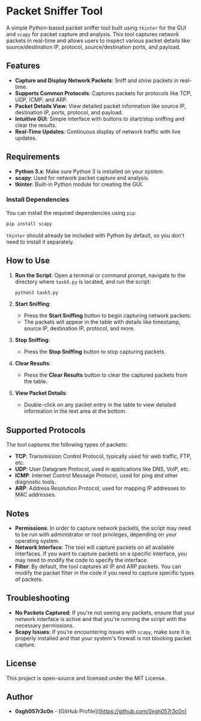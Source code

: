# Packet Sniffer Tool

A simple Python-based packet sniffer tool built using `tkinter` for the GUI and `scapy` for packet capture and analysis. This tool captures network packets in real-time and allows users to inspect various packet details like source/destination IP, protocol, source/destination ports, and payload.

## Features

- **Capture and Display Network Packets**: Sniff and show packets in real-time.
- **Supports Common Protocols**: Captures packets for protocols like TCP, UDP, ICMP, and ARP.
- **Packet Details View**: View detailed packet information like source IP, destination IP, ports, protocol, and payload.
- **Intuitive GUI**: Simple interface with buttons to start/stop sniffing and clear the results.
- **Real-Time Updates**: Continuous display of network traffic with live updates.

## Requirements

- **Python 3.x**: Make sure Python 3 is installed on your system.
- **scapy**: Used for network packet capture and analysis.
- **tkinter**: Built-in Python module for creating the GUI.

### Install Dependencies

You can install the required dependencies using `pip`:

```bash
pip install scapy
```

`tkinter` should already be included with Python by default, so you don't need to install it separately.

## How to Use

1. **Run the Script**:
   Open a terminal or command prompt, navigate to the directory where `task5.py` is located, and run the script:
   
   ```bash
   python3 task5.py
   ```

2. **Start Sniffing**:
   - Press the **Start Sniffing** button to begin capturing network packets.
   - The packets will appear in the table with details like timestamp, source IP, destination IP, protocol, and more.

3. **Stop Sniffing**:
   - Press the **Stop Sniffing** button to stop capturing packets.

4. **Clear Results**:
   - Press the **Clear Results** button to clear the captured packets from the table.

5. **View Packet Details**:
   - Double-click on any packet entry in the table to view detailed information in the text area at the bottom.

## Supported Protocols

The tool captures the following types of packets:

- **TCP**: Transmission Control Protocol, typically used for web traffic, FTP, etc.
- **UDP**: User Datagram Protocol, used in applications like DNS, VoIP, etc.
- **ICMP**: Internet Control Message Protocol, used for ping and other diagnostic tools.
- **ARP**: Address Resolution Protocol, used for mapping IP addresses to MAC addresses.

## Notes

- **Permissions**: In order to capture network packets, the script may need to be run with administrator or root privileges, depending on your operating system.
- **Network Interface**: The tool will capture packets on all available interfaces. If you want to capture packets on a specific interface, you may need to modify the code to specify the interface.
- **Filter**: By default, the tool captures all IP and ARP packets. You can modify the packet filter in the code if you need to capture specific types of packets.

## Troubleshooting

- **No Packets Captured**: If you're not seeing any packets, ensure that your network interface is active and that you're running the script with the necessary permissions.
- **Scapy Issues**: If you're encountering issues with `scapy`, make sure it is properly installed and that your system's firewall is not blocking packet capture.

## License

This project is open-source and licensed under the MIT License.

## Author

- **0xgh057r3c0n** - [GitHub Profile]([https://github.com/0xgh057r3c0n]
